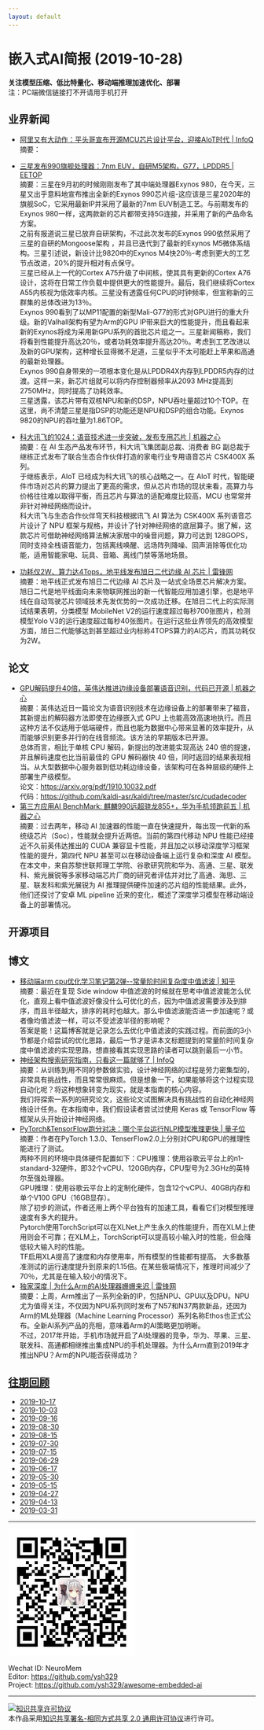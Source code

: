 ```yaml
---
layout: default
---
```


# 嵌入式AI简报 (2019-10-28)

**关注模型压缩、低比特量化、移动端推理加速优化、部署**  
<font>注：PC端微信链接打不开请用手机打开</font>


## 业界新闻  

- [阿里又有大动作：平头哥宣布开源MCU芯片设计平台，迎接AIoT时代 | InfoQ](https://www.infoq.cn/article/sscwda0VWebvBKUzaIUz)  
摘要：

- [三星发布990旗舰处理器：7nm EUV，自研M5架构，G77，LPDDR5 | EETOP](https://mp.weixin.qq.com/s/E_jj9ijLKg2bFg9CWSjHnw)  
摘要：三星在9月初的时候刚刚发布了其中端处理器Exynos 980，在今天，三星又出乎意料地宣布推出全新的Exynos 990芯片组-这应该是三星2020年的旗舰SoC，它采用最新IP并采用了最新的7nm EUV制造工艺。与前期发布的Exynos 980一样，这两款新的芯片都带支持5G连接，并采用了新的产品命名方案。  
之前有报道说三星已放弃自研架构，不过此次发布的Exynos 990依然采用了三星的自研的Mongoose架构 ，并且已迭代到了最新的Exynos M5微体系结构。三星引述说，新设计比9820中的Exynos M4快20％-考虑到更大的工艺节点改进，20%的提升相对有点保守。  
三星已经从上一代的Cortex A75升级了中间核，使其具有更新的Cortex A76设计，这将在日常工作负载中提供更大的性能提升。最后，我们继续将Cortex A55内核视为低效率内核。三星没有透露任何CPU的时钟频率，但宣称新的三群集的总体改进为13％。  
Exynos 990看到了以MP11配置的新型Mali-G77的形式对GPU进行的重大升级。新的Valhall架构有望为Arm的GPU IP带来巨大的性能提升，而且看起来新的Exynos将成为采用新GPU系列的首批芯片组之一。三星新闻稿称，我们将看到性能提升高达20％，或者功耗效率提升高达20％。考虑到工艺改进以及新的GPU架构，这种增长显得微不足道，三星似乎不太可能赶上苹果和高通的最新处理器。  
Exynos 990自身带来的一项根本变化是从LPDDR4X内存到LPDDR5内存的过渡。这样一来，新芯片组就可以将内存控制器频率从2093 MHz提高到2750MHz，同时提高了功耗效率。  
三星透露，该芯片带有双核NPU和新的DSP，NPU吞吐量超过10个TOP。在这里，尚不清楚三星是指DSP的功能还是NPU和DSP的组合功能。Exynos 9820的NPU的吞吐量为1.86TOP。  
- [科大讯飞的1024：语音技术进一步突破，发布专用芯片 | 机器之心](https://mp.weixin.qq.com/s/hxmB95Zv3vOheOvrH9FceQ)  
摘要：在 AI 生态产品发布环节，科大讯飞集团副总裁、消费者 BG 副总裁于继栋正式发布了联合生态合作伙伴打造的家电行业专用语音芯片 CSK400X 系列。  
于继栋表示，AIoT 已经成为科大讯飞的核心战略之一。在 AIoT 时代，智能硬件市场对芯片的算力提出了更高的需求，但从芯片市场的现状来看，高算力与价格往往难以取得平衡，而且芯片与算法的适配难度比较高，MCU 也常常并非针对神经网络而设计。  
科大讯飞与生态合作伙伴穹天科技根据讯飞 AI 算法为 CSK400X 系列语音芯片设计了 NPU 框架与规格，并设计了针对神经网络的底层算子。据了解，这款芯片可借助神经网络算法解决家居中的噪音问题，算力可达到 128GOPS，同时支持全栈语音能力，包括离线唤醒、远场阵列降噪、回声消除等优化功能，适用智能家电、玩具、音箱、离线门禁等落地场景。   
- [功耗仅2W、算力达4Tops，地平线发布旭日二代边缘 AI 芯片 | 雷锋网](https://mp.weixin.qq.com/s/H2ZO9WxkBlKzjX-cElZdYg)  
摘要：地平线正式发布旭日二代边缘 AI 芯片及一站式全场景芯片解决方案。  
旭日二代是地平线面向未来物联网推出的新一代智能应用加速引擎，也是地平线在自动驾驶芯片领域技术先发优势的一次成功迁移。在旭日二代上的实际测试结果表明，分类模型 MobileNet V2的运行速度超过每秒700张图片，检测模型Yolo V3的运行速度超过每秒40张图片。在运行这些业界领先的高效模型方面，旭日二代能够达到甚至超过业内标称4TOPS算力的AI芯片，而其功耗仅为2W。  

## 论文

- [GPU解码提升40倍，英伟达推进边缘设备部署语音识别，代码已开源 | 机器之心](https://mp.weixin.qq.com/s/6b-cmb8iVhYk50BpMYsNyQ)  
摘要：英伟达近日一篇论文为语音识别技术在边缘设备上的部署带来了福音，其新提出的解码器方法即使在边缘嵌入式 GPU 上也能高效高速地执行。而且这种方法不仅适用于低端硬件，而且也能为数据中心带来显著的效率提升，从而能够识别更多并行的在线音频流。该方法的早期版本已开源。  
总体而言，相比于单核 CPU 解码，新提出的改进能实现高达 240 倍的提速，并且解码速度也比当前最佳的 GPU 解码器快 40 倍，同时返回的结果表现相当。从大型数据中心服务器到低功耗边缘设备，该架构可在各种层级的硬件上部署生产级模型。  
论文：https://arxiv.org/pdf/1910.10032.pdf  
代码：https://github.com/kaldi-asr/kaldi/tree/master/src/cudadecoder  
- [第三方应用AI BenchMark: 麒麟990远超骁龙855+，华为手机领跑前五 | 机器之心](https://mp.weixin.qq.com/s/ChbfJSj509-se_yxwkGP7w)  
摘要：过去两年，移动 AI 加速器的性能一直在快速提升，每出现一代新的系统级芯片（Soc），性能就会提升近两倍。当前的第四代移动 NPU 性能已经接近不久前英伟达推出的 CUDA 兼容显卡性能，并且加之以移动深度学习框架性能的提升，第四代 NPU 甚至可以在移动设备端上运行复杂和深度 AI 模型。  
在本文中，来自苏黎世联邦理工学院、谷歌研究院和华为、高通、三星、联发科、紫光展锐等多家移动端芯片厂商的研究者评估并对比了高通、海思、三星、联发科和紫光展锐为 AI 推理提供硬件加速的芯片组的性能结果。此外，他们还探讨了安卓 ML pipeline 近来的变化，概述了深度学习模型在移动端设备上的部署情况。


## 开源项目


## 博文

- [移动端arm cpu优化学习笔记第2弹--常量阶时间复杂度中值滤波 | 知乎](https://zhuanlan.zhihu.com/p/87516875)  
摘要：最近在复现 Side window 中值滤波的时候就在思考中值滤波能怎么优化，直观上看中值滤波好像没什么可优化的点，因为中值滤波需要涉及到排序，而且半径越大，排序的耗时也越大。那么中值滤波能否进一步加速呢？或者像均值滤波一样，可以不受滤波半径的影响呢？  
答案是能！这篇博客就是记录怎么去优化中值滤波的实践过程。而前面的3小节都是介绍尝试的优化思路，最后一节才是讲本文标题提到的常量阶时间复杂度中值滤波的实现思路，想直接看其实现思路的读者可以跳到最后一小节。  
- [神经架构搜索研究指南，只看这一篇就够了 | InfoQ](https://www.infoq.cn/article/JgQPbhS7Irx9dlYMuxTu)  
摘要：从训练到用不同的参数做实验，设计神经网络的过程是劳力密集型的，非常具有挑战性，而且常常很麻烦。但是想象一下，如果能够将这个过程实现自动化呢？将这种想象转变为现实，就是本指南的核心内容。  
我们将探索一系列的研究论文，这些论文试图解决具有挑战性的自动化神经网络设计任务。在本指南中，我们假设读者尝试过使用 Keras 或 TensorFlow 等框架从头开始设计神经网络。  
- [PyTorch&TensorFlow跑分对决：哪个平台运行NLP模型推理更快 | 量子位](https://mp.weixin.qq.com/s/V_RAEbGLjZUq3UjGW52eEQ)  
摘要：作者在PyTorch 1.3.0、TenserFlow2.0上分别对CPU和GPU的推理性能进行了测试。  
两种不同的环境中具体硬件配置如下：CPU推理：使用谷歌云平台上的n1-standard-32硬件，即32个vCPU、120GB内存，CPU型号为2.3GHz的英特尔至强处理器。  
GPU推理：使用谷歌云平台上的定制化硬件，包含12个vCPU、40GB内存和单个V100 GPU（16GB显存）。  
除了初步的测试，作者还用上两个平台独有的加速工具，看看它们对模型推理速度有多大的提升。  
Pytorch使用TorchScript可以在XLNet上产生永久的性能提升，而在XLM上使用则会不可靠；在XLM上，TorchScript可以提高较小输入时的性能，但会降低较大输入时的性能。  
TF启用XLA提高了速度和内存使用率，所有模型的性能都有提高。  大多数基准测试的运行速度提升到原来的1.15倍。在某些极端情况下，推理时间减少了70％，尤其是在输入较小的情况下。  
- [独家深度 | 为什么Arm的AI处理器姗姗来迟 | 雷锋网](https://mp.weixin.qq.com/s/Z9-W46L9O_OHRgzL4XkzxQ)  
摘要：上周，Arm推出了一系列全新的IP，包括NPU、GPU以及DPU。NPU尤为值得关注，不仅因为NPU系列同时发布了N57和N37两款新品，还因为Arm的ML处理器（Machine Learning Processor）系列名称Ethos也正式公布。全新AI系列产品的亮相，意味着Arm的AI策略更加明晰。  
不过，2017年开始，手机市场就开启了AI处理器的竞争，华为、苹果、三星、联发科、高通都相继推出集成NPU的手机处理器。为什么Arm直到2019年才推出NPU？Arm的NPU能否获得成功？



## [往期回顾](https://github.com/ysh329/awesome-embedded-ai)

- [2019-10-17](https://github.com/ysh329/awesome-embedded-ai/blob/master/embedded-ai-report/2019-10-17.md)
- [2019-10-03](https://github.com/ysh329/awesome-embedded-ai/blob/master/embedded-ai-report/2019-10-03.md)
- [2019-09-16](https://github.com/ysh329/awesome-embedded-ai/blob/master/embedded-ai-report/2019-09-16.md)
- [2019-08-30](https://github.com/ysh329/awesome-embedded-ai/blob/master/embedded-ai-report/2019-08-30.md)
- [2019-08-15](https://github.com/ysh329/awesome-embedded-ai/blob/master/embedded-ai-report/2019-08-15.md)
- [2019-07-30](https://github.com/ysh329/awesome-embedded-ai/blob/master/embedded-ai-report/2019-07-30.md)
- [2019-07-15](https://github.com/ysh329/awesome-embedded-ai/blob/master/embedded-ai-report/2019-07-15.md)
- [2019-06-29](https://github.com/ysh329/awesome-embedded-ai/blob/master/embedded-ai-report/2019-06-29.md)
- [2019-06-17](https://github.com/ysh329/awesome-embedded-ai/blob/master/embedded-ai-report/2019-06-17.md)
- [2019-05-30](https://github.com/ysh329/awesome-embedded-ai/blob/master/embedded-ai-report/2019-05-30.md)  
- [2019-05-15](https://github.com/ysh329/awesome-embedded-ai/blob/master/embedded-ai-report/2019-05-15.md)  
- [2019-04-27](https://github.com/ysh329/awesome-embedded-ai/blob/master/embedded-ai-report/2019-04-27.md)  
- [2019-04-13](https://github.com/ysh329/awesome-embedded-ai/blob/master/embedded-ai-report/2019-04-13.md)  
- [2019-03-31](https://github.com/ysh329/awesome-embedded-ai/blob/master/embedded-ai-report/2019-03-31.md)  

----

![wechat_qrcode](../wechat_qrcode.jpg)

Wechat ID: NeuroMem  
Editor: https://github.com/ysh329  
Project: https://github.com/ysh329/awesome-embedded-ai  

----

<a rel="license" href="http://creativecommons.org/licenses/by-sa/2.0/"><img alt="知识共享许可协议" style="border-width:0" src="https://i.creativecommons.org/l/by-sa/2.0/88x31.png" /></a><br />本作品采用<a rel="license" href="http://creativecommons.org/licenses/by-sa/2.0/">知识共享署名-相同方式共享 2.0 通用许可协议</a>进行许可。
